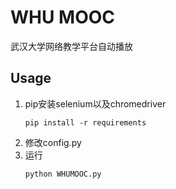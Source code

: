 # WHU MOOC
武汉大学网络教学平台自动播放

## Usage
1. pip安装selenium以及chromedriver
    ```
    pip install -r requirements
    ```
2. 修改config.py
3. 运行
   ```
   python WHUMOOC.py
   ```